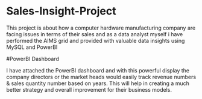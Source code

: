 # Sales-Insight-Project
This project is about how a computer hardware manufacturing company are facing issues in terms of their sales and as a data analyst myself i have performed the AIMS grid and provided with valuable data insights using MySQL and PowerBI

#PowerBI Dashboard

I have attached the PowerBI dashboard and with this powerful display the company directors or the market heads would easily track revenue numbers & sales quantity number based on years. This will help in creating a much better strategy and overall improvement for their business models.
